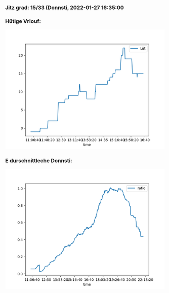 ### Jitz grad: 15/33 (Donnsti, 2022-01-27 16:35:00

### Hütige Vrlouf:
![Graph](Today.png)

### E durschnittleche Donnsti:
![Graph](Donnsti.png)